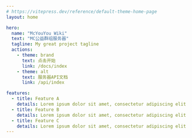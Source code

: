 ```yaml
---
# https://vitepress.dev/reference/default-theme-home-page
layout: home

hero:
  name: "McYouYou Wiki"
  text: "MC公益群组服务器"
  tagline: My great project tagline
  actions:
    - theme: brand
      text: 点击开始
      link: /docs/index
    - theme: alt
      text: 服务器API文档
      link: /api/index

features:
  - title: Feature A
    details: Lorem ipsum dolor sit amet, consectetur adipiscing elit
  - title: Feature B
    details: Lorem ipsum dolor sit amet, consectetur adipiscing elit
  - title: Feature C
    details: Lorem ipsum dolor sit amet, consectetur adipiscing elit
---
```


